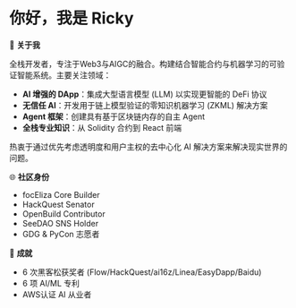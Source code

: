 # 你好，我是 Ricky

👋 **关于我**

全栈开发者，专注于Web3与AIGC的融合。构建结合智能合约与机器学习的可验证智能系统。主要关注领域：

* **AI 增强的 DApp**：集成大型语言模型 (LLM) 以实现更智能的 DeFi 协议
* **无信任 AI**：开发用于链上模型验证的零知识机器学习 (ZKML) 解决方案
* **Agent 框架**：创建具有基于区块链内存的自主 Agent
* **全栈专业知识**：从 Solidity 合约到 React 前端

热衷于通过优先考虑透明度和用户主权的去中心化 AI 解决方案来解决现实世界的问题。

🌐 **社区身份**

* focEliza Core Builder
* HackQuest Senator
* OpenBuild Contributor
* SeeDAO SNS Holder
* GDG & PyCon 志愿者

🚀 **成就**

* 6 次黑客松获奖者 (Flow/HackQuest/ai16z/Linea/EasyDapp/Baidu)
* 6 项 AI/ML 专利
* AWS认证 AI 从业者
